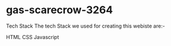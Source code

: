 # gas-scarecrow-3264

Tech Stack
The tech Stack we used for creating this webiste are:-

HTML
CSS
Javascript

